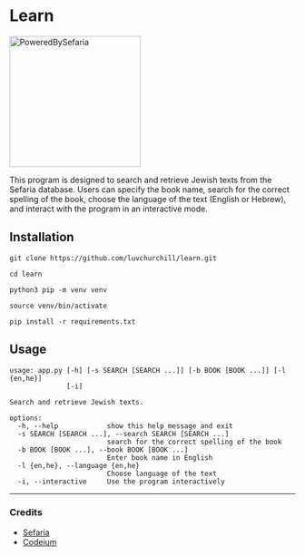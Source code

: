 # Learn

<img width="231" alt="PoweredBySefaria" src="https://github.com/luvchurchill/learn/assets/46406654/74a25bc9-1650-4d08-838c-143faaf46e5f">


This program is designed to search and retrieve Jewish texts from the Sefaria database. Users can specify the book name, search for the correct spelling of the book, choose the language of the text (English or Hebrew), and interact with the program in an interactive mode.

## Installation

```
git clone https://github.com/luvchurchill/learn.git
```
```
cd learn
```
```
python3 pip -m venv venv
```
```
source venv/bin/activate
```
```
pip install -r requirements.txt
```


## Usage

```
usage: app.py [-h] [-s SEARCH [SEARCH ...]] [-b BOOK [BOOK ...]] [-l {en,he}]
              [-i]

Search and retrieve Jewish texts.

options:
  -h, --help            show this help message and exit
  -s SEARCH [SEARCH ...], --search SEARCH [SEARCH ...]
                        search for the correct spelling of the book
  -b BOOK [BOOK ...], --book BOOK [BOOK ...]
                        Enter book name in English
  -l {en,he}, --language {en,he}
                        Choose language of the text
  -i, --interactive     Use the program interactively
  ```

------
### Credits

- [Sefaria](https://www.sefaria.org/)
- [Codeium](https://codeium.com/) 
